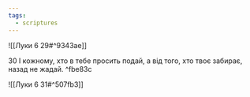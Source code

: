 ```yaml
---
tags:
  - scriptures
---
```


![[Луки 6 29#^9343ae]]

30 І кожному, хто в тебе просить подай, а від того, хто твоє забирає, назад не жадай. ^fbe83c

![[Луки 6 31#^507fb3]]